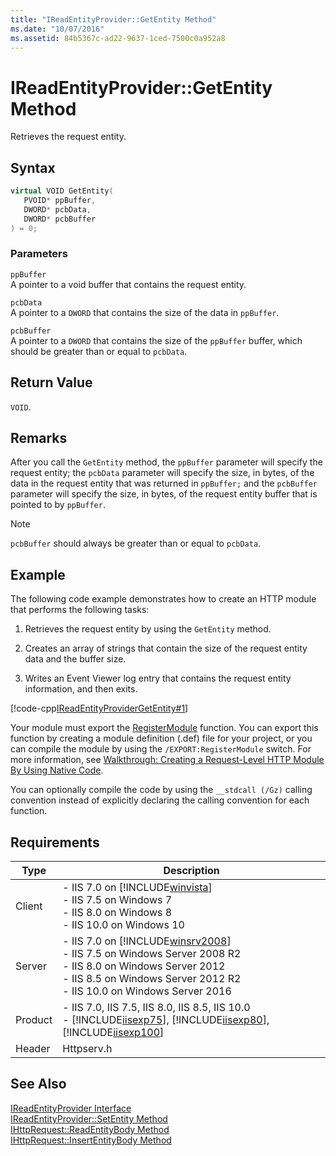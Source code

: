 ```yaml
---
title: "IReadEntityProvider::GetEntity Method"
ms.date: "10/07/2016"
ms.assetid: 84b5367c-ad22-9637-1ced-7500c0a952a8
---
```

# IReadEntityProvider::GetEntity Method
Retrieves the request entity.  
  
## Syntax  
  
```cpp  
virtual VOID GetEntity(  
   PVOID* ppBuffer,  
   DWORD* pcbData,  
   DWORD* pcbBuffer  
) = 0;  
```  
  
### Parameters  
 `ppBuffer`  
 A pointer to a void buffer that contains the request entity.  
  
 `pcbData`  
 A pointer to a `DWORD` that contains the size of the data in `ppBuffer`.  
  
 `pcbBuffer`  
 A pointer to a `DWORD` that contains the size of the `ppBuffer` buffer, which should be greater than or equal to `pcbData`.  
  
## Return Value  
 `VOID`.  
  
## Remarks  
 After you call the `GetEntity` method, the `ppBuffer` parameter will specify the request entity; the `pcbData` parameter will specify the size, in bytes, of the data in the request entity that was returned in `ppBuffer;` and the `pcbBuffer` parameter will specify the size, in bytes, of the request entity buffer that is pointed to by `ppBuffer`.  
  
> [!NOTE]
>  `pcbBuffer` should always be greater than or equal to `pcbData`.  
  
## Example  
 The following code example demonstrates how to create an HTTP module that performs the following tasks:  
  
1. Retrieves the request entity by using the `GetEntity` method.  
  
2. Creates an array of strings that contain the size of the request entity data and the buffer size.  
  
3. Writes an Event Viewer log entry that contains the request entity information, and then exits.  
  
 [!code-cpp[IReadEntityProviderGetEntity#1](../../../samples/snippets/cpp/VS_Snippets_IIS/IIS7/IReadEntityProviderGetEntity/cpp/IReadEntityProviderGetEntity.cpp#1)]  
  
 Your module must export the [RegisterModule](../../web-development-reference/native-code-api-reference/pfn-registermodule-function.md) function. You can export this function by creating a module definition (.def) file for your project, or you can compile the module by using the `/EXPORT:RegisterModule` switch. For more information, see [Walkthrough: Creating a Request-Level HTTP Module By Using Native Code](../../web-development-reference/native-code-development-overview/walkthrough-creating-a-request-level-http-module-by-using-native-code.md).  
  
 You can optionally compile the code by using the `__stdcall (/Gz)` calling convention instead of explicitly declaring the calling convention for each function.  
  
## Requirements  
  
|Type|Description|  
|----------|-----------------|  
|Client|-   IIS 7.0 on [!INCLUDE[winvista](../../wmi-provider/includes/winvista-md.md)]<br />-   IIS 7.5 on Windows 7<br />-   IIS 8.0 on Windows 8<br />-   IIS 10.0 on Windows 10|  
|Server|-   IIS 7.0 on [!INCLUDE[winsrv2008](../../wmi-provider/includes/winsrv2008-md.md)]<br />-   IIS 7.5 on Windows Server 2008 R2<br />-   IIS 8.0 on Windows Server 2012<br />-   IIS 8.5 on Windows Server 2012 R2<br />-   IIS 10.0 on Windows Server 2016|  
|Product|-   IIS 7.0, IIS 7.5, IIS 8.0, IIS 8.5, IIS 10.0<br />-   [!INCLUDE[iisexp75](../../web-development-reference/native-code-api-reference/includes/iisexp75-md.md)], [!INCLUDE[iisexp80](../../web-development-reference/native-code-api-reference/includes/iisexp80-md.md)], [!INCLUDE[iisexp100](../../web-development-reference/native-code-api-reference/includes/iisexp100-md.md)]|  
|Header|Httpserv.h|  
  
## See Also  
 [IReadEntityProvider Interface](../../web-development-reference/native-code-api-reference/ireadentityprovider-interface.md)   
 [IReadEntityProvider::SetEntity Method](../../web-development-reference/native-code-api-reference/ireadentityprovider-setentity-method.md)   
 [IHttpRequest::ReadEntityBody Method](../../web-development-reference/native-code-api-reference/ihttprequest-readentitybody-method.md)   
 [IHttpRequest::InsertEntityBody Method](../../web-development-reference/native-code-api-reference/ihttprequest-insertentitybody-method.md)